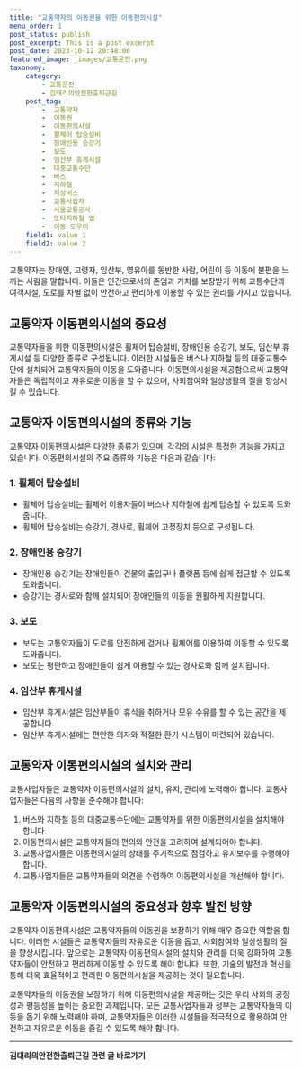 ```yaml
---
title: "교통약자의 이동권을 위한 이동편의시설"
menu_order: 1
post_status: publish
post_excerpt: This is a post excerpt
post_date: 2023-10-12 20:48:06
featured_image: _images/교통운전.png
taxonomy:
    category:
        - 교통운전
        - 김대리의안전한출퇴근길
    post_tag:
        -  교통약자
        -  이동권
        -  이동편의시설
        -  휠체어 탑승설비
        -  장애인용 승강기
        -  보도
        -  임산부 휴게시설
        -  대중교통수단
        -  버스
        -  지하철
        -  저상버스
        -  교통사업자
        -  서울교통공사
        -  또타지하철 앱
        -  이동 도우미
    field1: value 1
    field2: value 2
---
```



교통약자는 장애인, 고령자, 임산부, 영유아를 동반한 사람, 어린이 등 이동에 불편을 느끼는 사람을 말합니다. 이들은 인간으로서의 존엄과 가치를 보장받기 위해 교통수단과 여객시설, 도로를 차별 없이 안전하고 편리하게 이용할 수 있는 권리를 가지고 있습니다.

## 교통약자 이동편의시설의 중요성

교통약자들을 위한 이동편의시설은 휠체어 탑승설비, 장애인용 승강기, 보도, 임산부 휴게시설 등 다양한 종류로 구성됩니다. 이러한 시설들은 버스나 지하철 등의 대중교통수단에 설치되어 교통약자들의 이동을 도와줍니다. 이동편의시설을 제공함으로써 교통약자들은 독립적이고 자유로운 이동을 할 수 있으며, 사회참여와 일상생활의 질을 향상시킬 수 있습니다.

## 교통약자 이동편의시설의 종류와 기능

교통약자 이동편의시설은 다양한 종류가 있으며, 각각의 시설은 특정한 기능을 가지고 있습니다. 이동편의시설의 주요 종류와 기능은 다음과 같습니다:

### 1. 휠체어 탑승설비
- 휠체어 탑승설비는 휠체어 이용자들이 버스나 지하철에 쉽게 탑승할 수 있도록 도와줍니다.
- 휠체어 탑승설비는 승강기, 경사로, 휠체어 고정장치 등으로 구성됩니다.

### 2. 장애인용 승강기
- 장애인용 승강기는 장애인들이 건물의 출입구나 플랫폼 등에 쉽게 접근할 수 있도록 도와줍니다.
- 승강기는 경사로와 함께 설치되어 장애인들의 이동을 원활하게 지원합니다.

### 3. 보도
- 보도는 교통약자들이 도로를 안전하게 걷거나 휠체어를 이용하여 이동할 수 있도록 도와줍니다.
- 보도는 평탄하고 장애인들이 쉽게 이용할 수 있는 경사로와 함께 설치됩니다.

### 4. 임산부 휴게시설
- 임산부 휴게시설은 임산부들이 휴식을 취하거나 모유 수유를 할 수 있는 공간을 제공합니다.
- 임산부 휴게시설에는 편안한 의자와 적절한 환기 시스템이 마련되어 있습니다.

## 교통약자 이동편의시설의 설치와 관리

교통사업자들은 교통약자 이동편의시설의 설치, 유지, 관리에 노력해야 합니다. 교통사업자들은 다음의 사항을 준수해야 합니다:

1. 버스와 지하철 등의 대중교통수단에는 교통약자를 위한 이동편의시설을 설치해야 합니다.
2. 이동편의시설은 교통약자들의 편의와 안전을 고려하여 설계되어야 합니다.
3. 교통사업자들은 이동편의시설의 상태를 주기적으로 점검하고 유지보수를 수행해야 합니다.
4. 교통사업자들은 교통약자들의 의견을 수렴하여 이동편의시설을 개선해야 합니다.

## 교통약자 이동편의시설의 중요성과 향후 발전 방향

교통약자 이동편의시설은 교통약자들의 이동권을 보장하기 위해 매우 중요한 역할을 합니다. 이러한 시설들은 교통약자들의 자유로운 이동을 돕고, 사회참여와 일상생활의 질을 향상시킵니다. 앞으로는 교통약자 이동편의시설의 설치와 관리를 더욱 강화하여 교통약자들이 안전하고 편리하게 이동할 수 있도록 해야 합니다. 또한, 기술의 발전과 혁신을 통해 더욱 효율적이고 편리한 이동편의시설을 제공하는 것이 필요합니다.

교통약자들의 이동권을 보장하기 위해 이동편의시설을 제공하는 것은 우리 사회의 공정성과 평등성을 높이는 중요한 과제입니다. 모든 교통사업자들과 정부는 교통약자들의 이동을 돕기 위해 노력해야 하며, 교통약자들은 이러한 시설들을 적극적으로 활용하여 안전하고 자유로운 이동을 즐길 수 있도록 해야 합니다.




<!-- wp:separator -->
<hr class="wp-block-separator has-alpha-channel-opacity"/>
<!-- /wp:separator -->

<!-- wp:group {"backgroundColor":"base","layout":{"type":"constrained"}} -->
<div class="wp-block-group has-base-background-color has-background"><!-- wp:paragraph {"align":"center","fontSize":"large"} -->
<p class="has-text-align-center has-large-font-size"><strong>김대리의안전한출퇴근길 관련 글 바로가기</strong></p>
<!-- /wp:paragraph -->


<!-- wp:latest-posts
{"categories":[{"id":1794,"count":19,"description":"","link":"https://uknowlaw.com/category/%ea%b9%80%eb%8c%80%eb%a6%ac%ec%9d%98%ec%95%88%ec%a0%84%ed%95%9c%ec%b6%9c%ed%87%b4%ea%b7%bc%ea%b8%b8/","name":"김대리의안전한출퇴근길","slug":"김대리의안전한출퇴근길","taxonomy":"category","parent":0,"meta":[],"_links":{"self":[{"href":"https://uknowlaw.com/wp-json/wp/v2/categories/1794"}],"collection":[{"href":"https://uknowlaw.com/wp-json/wp/v2/categories"}],"about":[{"href":"https://uknowlaw.com/wp-json/wp/v2/taxonomies/category"}],"wp:post_type":[{"href":"https://uknowlaw.com/wp-json/wp/v2/posts?categories=1794"}],"curies":[{"name":"wp","href":"https://api.w.org/{rel}","templated":true}]}}],"postsToShow":100,"excerptLength":28,"postLayout":"grid","columns":2,"featuredImageAlign":"left","featuredImageSizeSlug":"large","fontSize":"medium"} /--></div>
<!-- /wp:group -->